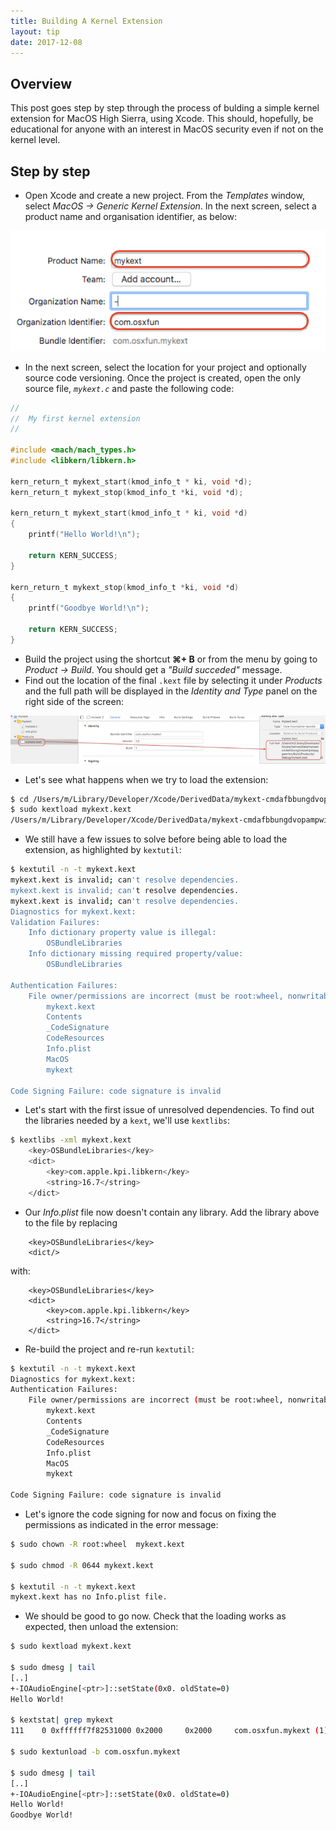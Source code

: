 ```yaml
---
title: Building A Kernel Extension
layout: tip
date: 2017-12-08
---
```


## Overview

This post goes step by step through the process of bulding a simple kernel extension for MacOS High Sierra, using Xcode. This should, hopefully, be educational for anyone with an interest in MacOS security even if not on the kernel level.

## Step by step

* Open Xcode and create a new project. From the _Templates_ window, select _MacOS → Generic Kernel Extension_. In the next screen, select a product name and organisation identifier, as below:

![newkext](/assets/images/tips/newkext.png)
* In the next screen, select the location for your project and optionally source code versioning. Once the project is created, open the only source file, _```mykext.c```_ and paste the following code:

```c
//
//  My first kernel extension
//

#include <mach/mach_types.h>
#include <libkern/libkern.h>

kern_return_t mykext_start(kmod_info_t * ki, void *d);
kern_return_t mykext_stop(kmod_info_t *ki, void *d);

kern_return_t mykext_start(kmod_info_t * ki, void *d)
{
    printf("Hello World!\n");
    
    return KERN_SUCCESS;
}

kern_return_t mykext_stop(kmod_info_t *ki, void *d)
{
    printf("Goodbye World!\n");
    
    return KERN_SUCCESS;
}
```
* Build the project using the shortcut **⌘+ B** or from the menu by going to _Product → Build_. You should get a _"Build succeded"_ message.
* Find out the location of the final ```.kext``` file by selecting it under _Products_ and the full path will be displayed in the _Identity and Type_ panel on the right side of the screen:

![kextpath](/assets/images/tips/kextpath.png)
* Let's see what happens when we try to load the extension:

```bash
$ cd /Users/m/Library/Developer/Xcode/DerivedData/mykext-cmdafbbungdvopampwipyggeenhm/Build/Products/Debug/
$ sudo kextload mykext.kext
/Users/m/Library/Developer/Xcode/DerivedData/mykext-cmdafbbungdvopampwipyggeenhm/Build/Products/Debug/mykext.kext failed to load - (libkern/kext) validation failure (plist/executable); check the system/kernel logs for errors or try kextutil(8).
```
* We still have a few issues to solve before being able to load the extension, as highlighted by ```kextutil```:

```bash
$ kextutil -n -t mykext.kext
mykext.kext is invalid; can't resolve dependencies.
mykext.kext is invalid; can't resolve dependencies.
mykext.kext is invalid; can't resolve dependencies.
Diagnostics for mykext.kext:
Validation Failures:
    Info dictionary property value is illegal:
        OSBundleLibraries
    Info dictionary missing required property/value:
        OSBundleLibraries

Authentication Failures:
    File owner/permissions are incorrect (must be root:wheel, nonwritable by group/other):
        mykext.kext
        Contents
        _CodeSignature
        CodeResources
        Info.plist
        MacOS
        mykext

Code Signing Failure: code signature is invalid
```
* Let's start with the first issue of unresolved dependencies. To find out the libraries needed by a ```kext```, we'll use ```kextlibs```:
```bash
$ kextlibs -xml mykext.kext
	<key>OSBundleLibraries</key>
	<dict>
		<key>com.apple.kpi.libkern</key>
		<string>16.7</string>
	</dict>
```
* Our _Info.plist_ file now doesn't contain any library. Add the library above to the file by replacing
```
	<key>OSBundleLibraries</key>
	<dict/>
```
with:
```
	<key>OSBundleLibraries</key>
	<dict>
		<key>com.apple.kpi.libkern</key>
		<string>16.7</string>
	</dict>
```
* Re-build the project and re-run ```kextutil```:
```bash
$ kextutil -n -t mykext.kext
Diagnostics for mykext.kext:
Authentication Failures:
    File owner/permissions are incorrect (must be root:wheel, nonwritable by group/other):
        mykext.kext
        Contents
        _CodeSignature
        CodeResources
        Info.plist
        MacOS
        mykext

Code Signing Failure: code signature is invalid
```
* Let's ignore the code signing for now and focus on fixing the permissions as indicated in the error message:

```bash
$ sudo chown -R root:wheel  mykext.kext

$ sudo chmod -R 0644 mykext.kext

$ kextutil -n -t mykext.kext
mykext.kext has no Info.plist file.
```
* We should be good to go now. Check that the loading works as expected, then unload the extension:

```bash
$ sudo kextload mykext.kext

$ sudo dmesg | tail
[..]
+-IOAudioEngine[<ptr>]::setState(0x0. oldState=0)
Hello World!

$ kextstat| grep mykext
111    0 0xffffff7f82531000 0x2000     0x2000     com.osxfun.mykext (1) 0FA408C5-387C-30AC-95D2-77938717C21E <4>
  
$ sudo kextunload -b com.osxfun.mykext

$ sudo dmesg | tail
[..]
+-IOAudioEngine[<ptr>]::setState(0x0. oldState=0)
Hello World!
Goodbye World!
```

